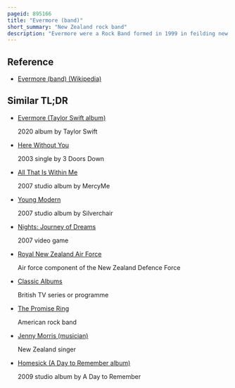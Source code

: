 ```yaml
---
pageid: 895166
title: "Evermore (band)"
short_summary: "New Zealand rock band"
description: "Evermore were a Rock Band formed in 1999 in feilding new Zealand composed of three Brothers jon Peter and Dann Hume. The Band was based from 2004 to 2007 in Sydney and then melbourne until they became inactive in 2014. Evermore released four Studio Albums: Dreams, Real Life, Truth of the World: welcome to the Show, and Follow the Sun, as well as a self-titled Compilation Album. Real Life and Truth of the World achieved their highest Charting Studio Albums in new Zealand and Australia while Dreams and real Life received platinum Certifications from the australian Recording Industry Association."
---
```


## Reference

- [Evermore (band) (Wikipedia)](https://en.wikipedia.org/?curid=895166)

## Similar TL;DR

- [Evermore (Taylor Swift album)](/tldr/en/evermore-taylor-swift-album)

  2020 album by Taylor Swift

- [Here Without You](/tldr/en/here-without-you)

  2003 single by 3 Doors Down

- [All That Is Within Me](/tldr/en/all-that-is-within-me)

  2007 studio album by MercyMe

- [Young Modern](/tldr/en/young-modern)

  2007 studio album by Silverchair

- [Nights: Journey of Dreams](/tldr/en/nights-journey-of-dreams)

  2007 video game

- [Royal New Zealand Air Force](/tldr/en/royal-new-zealand-air-force)

  Air force component of the New Zealand Defence Force

- [Classic Albums](/tldr/en/classic-albums)

  British TV series or programme

- [The Promise Ring](/tldr/en/the-promise-ring)

  American rock band

- [Jenny Morris (musician)](/tldr/en/jenny-morris-musician)

  New Zealand singer

- [Homesick (A Day to Remember album)](/tldr/en/homesick-a-day-to-remember-album)

  2009 studio album by A Day to Remember
